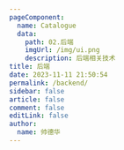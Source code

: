 ```yaml
---
pageComponent:
  name: Catalogue
  data:
    path: 02.后端
    imgUrl: /img/ui.png
    description: 后端相关技术
title: 后端
date: 2023-11-11 21:50:54
permalink: /backend/
sidebar: false
article: false
comment: false
editLink: false
author:
  name: 帅德华
---
```

